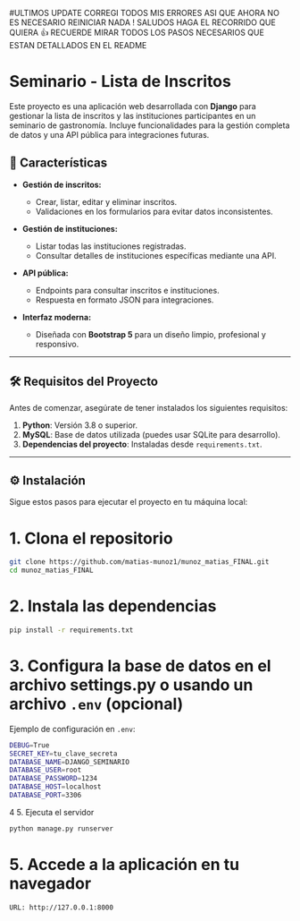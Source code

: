 #ULTIMOS UPDATE CORREGI TODOS MIS ERRORES ASI QUE AHORA NO ES NECESARIO REINICIAR NADA ! SALUDOS HAGA EL RECORRIDO QUE QUIERA 👍 RECUERDE MIRAR TODOS LOS PASOS NECESARIOS QUE ESTAN DETALLADOS EN EL README

# Seminario - Lista de Inscritos

Este proyecto es una aplicación web desarrollada con **Django** para gestionar la lista de inscritos y las instituciones participantes en un seminario de gastronomía. Incluye funcionalidades para la gestión completa de datos y una API pública para integraciones futuras.

## 🚀 Características

- **Gestión de inscritos:**
  - Crear, listar, editar y eliminar inscritos.
  - Validaciones en los formularios para evitar datos inconsistentes.
  
- **Gestión de instituciones:**
  - Listar todas las instituciones registradas.
  - Consultar detalles de instituciones específicas mediante una API.

- **API pública:**
  - Endpoints para consultar inscritos e instituciones.
  - Respuesta en formato JSON para integraciones.

- **Interfaz moderna:**
  - Diseñada con **Bootstrap 5** para un diseño limpio, profesional y responsivo.

---

## 🛠️ Requisitos del Proyecto

Antes de comenzar, asegúrate de tener instalados los siguientes requisitos:

1. **Python**: Versión 3.8 o superior.
2. **MySQL**: Base de datos utilizada (puedes usar SQLite para desarrollo).
3. **Dependencias del proyecto**: Instaladas desde `requirements.txt`.

---

## ⚙️ Instalación

Sigue estos pasos para ejecutar el proyecto en tu máquina local:

# 1. Clona el repositorio
```bash
git clone https://github.com/matias-munoz1/munoz_matias_FINAL.git
cd munoz_matias_FINAL
```

# 2. Instala las dependencias
```bash
pip install -r requirements.txt
```

# 3. Configura la base de datos en el archivo settings.py o usando un archivo `.env` (opcional)

Ejemplo de configuración en `.env`:

```bash
DEBUG=True
SECRET_KEY=tu_clave_secreta
DATABASE_NAME=DJANGO_SEMINARIO
DATABASE_USER=root
DATABASE_PASSWORD=1234
DATABASE_HOST=localhost
DATABASE_PORT=3306
```

4 5. Ejecuta el servidor
```bash
python manage.py runserver
```

# 5. Accede a la aplicación en tu navegador
```bash
URL: http://127.0.0.1:8000
```

